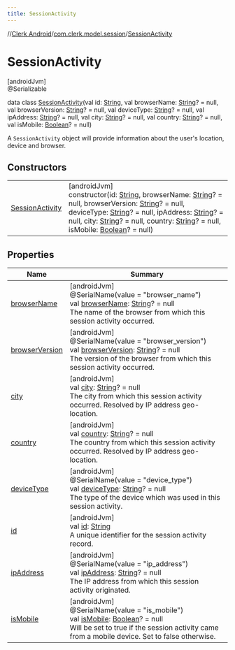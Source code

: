 ```yaml
---
title: SessionActivity
---
```

//[Clerk Android](../../../index.html)/[com.clerk.model.session](../index.html)/[SessionActivity](index.html)



# SessionActivity



[androidJvm]\
@Serializable



data class [SessionActivity](index.html)(val id: [String](https://kotlinlang.org/api/latest/jvm/stdlib/kotlin-stdlib/kotlin/-string/index.html), val browserName: [String](https://kotlinlang.org/api/latest/jvm/stdlib/kotlin-stdlib/kotlin/-string/index.html)? = null, val browserVersion: [String](https://kotlinlang.org/api/latest/jvm/stdlib/kotlin-stdlib/kotlin/-string/index.html)? = null, val deviceType: [String](https://kotlinlang.org/api/latest/jvm/stdlib/kotlin-stdlib/kotlin/-string/index.html)? = null, val ipAddress: [String](https://kotlinlang.org/api/latest/jvm/stdlib/kotlin-stdlib/kotlin/-string/index.html)? = null, val city: [String](https://kotlinlang.org/api/latest/jvm/stdlib/kotlin-stdlib/kotlin/-string/index.html)? = null, val country: [String](https://kotlinlang.org/api/latest/jvm/stdlib/kotlin-stdlib/kotlin/-string/index.html)? = null, val isMobile: [Boolean](https://kotlinlang.org/api/latest/jvm/stdlib/kotlin-stdlib/kotlin/-boolean/index.html)? = null)

A `SessionActivity` object will provide information about the user's location, device and browser.



## Constructors


| | |
|---|---|
| [SessionActivity](-session-activity.html) | [androidJvm]<br>constructor(id: [String](https://kotlinlang.org/api/latest/jvm/stdlib/kotlin-stdlib/kotlin/-string/index.html), browserName: [String](https://kotlinlang.org/api/latest/jvm/stdlib/kotlin-stdlib/kotlin/-string/index.html)? = null, browserVersion: [String](https://kotlinlang.org/api/latest/jvm/stdlib/kotlin-stdlib/kotlin/-string/index.html)? = null, deviceType: [String](https://kotlinlang.org/api/latest/jvm/stdlib/kotlin-stdlib/kotlin/-string/index.html)? = null, ipAddress: [String](https://kotlinlang.org/api/latest/jvm/stdlib/kotlin-stdlib/kotlin/-string/index.html)? = null, city: [String](https://kotlinlang.org/api/latest/jvm/stdlib/kotlin-stdlib/kotlin/-string/index.html)? = null, country: [String](https://kotlinlang.org/api/latest/jvm/stdlib/kotlin-stdlib/kotlin/-string/index.html)? = null, isMobile: [Boolean](https://kotlinlang.org/api/latest/jvm/stdlib/kotlin-stdlib/kotlin/-boolean/index.html)? = null) |


## Properties


| Name | Summary |
|---|---|
| [browserName](browser-name.html) | [androidJvm]<br>@SerialName(value = &quot;browser_name&quot;)<br>val [browserName](browser-name.html): [String](https://kotlinlang.org/api/latest/jvm/stdlib/kotlin-stdlib/kotlin/-string/index.html)? = null<br>The name of the browser from which this session activity occurred. |
| [browserVersion](browser-version.html) | [androidJvm]<br>@SerialName(value = &quot;browser_version&quot;)<br>val [browserVersion](browser-version.html): [String](https://kotlinlang.org/api/latest/jvm/stdlib/kotlin-stdlib/kotlin/-string/index.html)? = null<br>The version of the browser from which this session activity occurred. |
| [city](city.html) | [androidJvm]<br>val [city](city.html): [String](https://kotlinlang.org/api/latest/jvm/stdlib/kotlin-stdlib/kotlin/-string/index.html)? = null<br>The city from which this session activity occurred. Resolved by IP address geo-location. |
| [country](country.html) | [androidJvm]<br>val [country](country.html): [String](https://kotlinlang.org/api/latest/jvm/stdlib/kotlin-stdlib/kotlin/-string/index.html)? = null<br>The country from which this session activity occurred. Resolved by IP address geo-location. |
| [deviceType](device-type.html) | [androidJvm]<br>@SerialName(value = &quot;device_type&quot;)<br>val [deviceType](device-type.html): [String](https://kotlinlang.org/api/latest/jvm/stdlib/kotlin-stdlib/kotlin/-string/index.html)? = null<br>The type of the device which was used in this session activity. |
| [id](id.html) | [androidJvm]<br>val [id](id.html): [String](https://kotlinlang.org/api/latest/jvm/stdlib/kotlin-stdlib/kotlin/-string/index.html)<br>A unique identifier for the session activity record. |
| [ipAddress](ip-address.html) | [androidJvm]<br>@SerialName(value = &quot;ip_address&quot;)<br>val [ipAddress](ip-address.html): [String](https://kotlinlang.org/api/latest/jvm/stdlib/kotlin-stdlib/kotlin/-string/index.html)? = null<br>The IP address from which this session activity originated. |
| [isMobile](is-mobile.html) | [androidJvm]<br>@SerialName(value = &quot;is_mobile&quot;)<br>val [isMobile](is-mobile.html): [Boolean](https://kotlinlang.org/api/latest/jvm/stdlib/kotlin-stdlib/kotlin/-boolean/index.html)? = null<br>Will be set to true if the session activity came from a mobile device. Set to false otherwise. |

